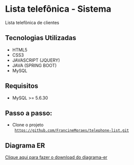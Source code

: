 # Lista telefônica - Sistema

Lista telefônica de clientes

## Tecnologias Utilizadas

- HTML5
- CSS3
- JAVASCRIPT (JQUERY)
- JAVA (SPRING BOOT)
- MySQL

## Requisitos
- MySQL >= 5.6.30

## Passo a passo:
- Clone o projeto <br>
<code> https://github.com/FrancineMoraes/telephone-list.git </code>

## Diagrama ER
[Clique aqui para fazer o download do diagrama-er](./diagrama-er.mwb)
 
